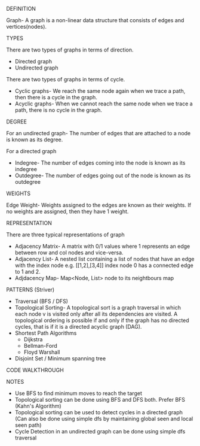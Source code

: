 DEFINITION

Graph- A graph is a non-linear data structure that consists of edges and vertices(nodes).

TYPES

There are two types of graphs in terms of direction.
  - Directed graph
  - Undirected graph

There are two types of graphs in terms of cycle.
  - Cyclic graphs- We reach the same node again when we trace a path, then there is a cycle in the graph.
  - Acyclic graphs- When we cannot reach the same node when we trace a path, there is no cycle in the graph.

DEGREE

For an undirected graph- The number of edges that are attached to a node is known as its degree.

For a directed graph
  - Indegree- The number of edges coming into the node is known as its indegree
  - Outdegree- The number of edges going out of the node is known as its outdegree

WEIGHTS

Edge Weight- Weights assigned to the edges are known as their weights. If no weights are assigned, then they have 1 weight.

REPRESENTATION

There are three typical representations of graph
  - Adjacency Matrix- A matrix with 0/1 values where 1 represents an edge between row and col nodes and vice-versa.
  - Adjacency List- A nested list containing a list of nodes that have an edge with the index node e.g. [[1,2],[3,4]] index node 0 has a connected edge to 1 and 2.
  - Adjdacency Map- Map<Node, List<Node>> node to its neightbours map

PATTERNS (Striver)

  - Traversal (BFS / DFS)
  - Topological Sorting- A topological sort is a graph traversal in which each node v is visited only after all its dependencies are visited. A topological ordering is possible if and only if the graph has no directed cycles, that is if it is a directed acyclic graph (DAG).
  - Shortest Path Algorithms
    - Dijkstra
    - Bellman-Ford
    - Floyd Warshall
  - Disjoint Set / Minimum spanning tree

CODE WALKTHROUGH
  

NOTES
- Use BFS to find minimum moves to reach the target
- Topological sorting can be done using BFS and DFS both. Prefer BFS (Kahn's Algorithm)
- Topological sorting can be used to detect cycles in a directed graph (Can also be done using simple dfs by maintaining global seen and local seen path)
- Cycle Detection in an undirected graph can be done using simple dfs traversal
